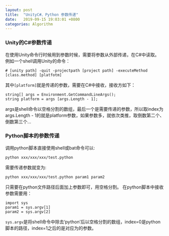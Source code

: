 ```yaml
---
layout: post
title:  "UnityC#、Python 参数传递"
date:   2019-09-15 19:03:01 +0800
categories: Algorithm
---
```

### Unity的C#参数传递
在使用Unity命令行时候用到参数时候，需要将参数从外部传递，在C#中读取。
例如一个shell调用Unity的命令：

```
# [unity path] -quit -projectpath [project path] -executeMethod [class.method] [platfotm]
```
其中```[platform]```就是传递的参数，需要在C#中接收，接收方如下：
```
string[] args = Environment.GetCommandLineArgs();
string platform = args [args.Length - 1];
```
args是shell命令以空格分割的数组，最后一个是需要传递的参数，所以取index为args.Length - 1的就是platform参数，如果参数多，就依次类推，取倒数第二个、倒数第三个...

### Python脚本的参数传递
调用python脚本直接使用shell或bat命令可以:
```
python xxx/xxx/xxx/test.python
```
需要传递参数就变为:
```
python xxx/xxx/xxx/test.python param1 param2
```
只需要在python文件路径后面加上参数即可，用空格分割。
在python脚本中接收参数需要用：
```
import sys
param1 = sys.argv[1]
param2 = sys.argv[2]
```
```sys.argv```是将shell命令中除去‘python’后以空格分割的数组，index=0是python脚本的路径，index=1之后的是对应为的参数。

